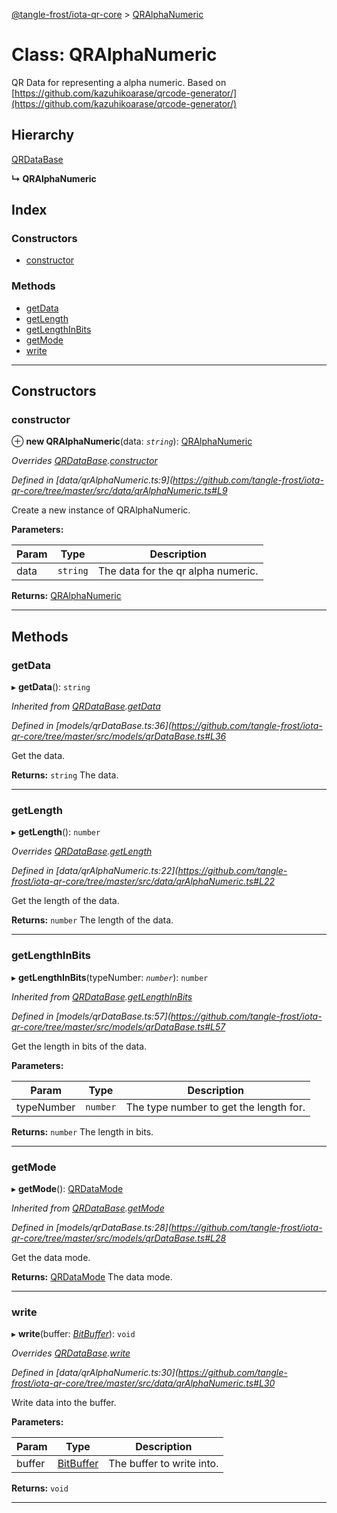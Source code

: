 [@tangle-frost/iota-qr-core](../README.md) > [QRAlphaNumeric](../classes/qralphanumeric.md)

# Class: QRAlphaNumeric

QR Data for representing a alpha numeric. Based on [https://github.com/kazuhikoarase/qrcode-generator/](https://github.com/kazuhikoarase/qrcode-generator/)

## Hierarchy

 [QRDataBase](qrdatabase.md)

**↳ QRAlphaNumeric**

## Index

### Constructors

* [constructor](qralphanumeric.md#constructor)

### Methods

* [getData](qralphanumeric.md#getdata)
* [getLength](qralphanumeric.md#getlength)
* [getLengthInBits](qralphanumeric.md#getlengthinbits)
* [getMode](qralphanumeric.md#getmode)
* [write](qralphanumeric.md#write)

---

## Constructors

<a id="constructor"></a>

###  constructor

⊕ **new QRAlphaNumeric**(data: *`string`*): [QRAlphaNumeric](qralphanumeric.md)

*Overrides [QRDataBase](qrdatabase.md).[constructor](qrdatabase.md#constructor)*

*Defined in [data/qrAlphaNumeric.ts:9](https://github.com/tangle-frost/iota-qr-core/tree/master/src/data/qrAlphaNumeric.ts#L9*

Create a new instance of QRAlphaNumeric.

**Parameters:**

| Param | Type | Description |
| ------ | ------ | ------ |
| data | `string` |  The data for the qr alpha numeric. |

**Returns:** [QRAlphaNumeric](qralphanumeric.md)

___

## Methods

<a id="getdata"></a>

###  getData

▸ **getData**(): `string`

*Inherited from [QRDataBase](qrdatabase.md).[getData](qrdatabase.md#getdata)*

*Defined in [models/qrDataBase.ts:36](https://github.com/tangle-frost/iota-qr-core/tree/master/src/models/qrDataBase.ts#L36*

Get the data.

**Returns:** `string`
The data.

___
<a id="getlength"></a>

###  getLength

▸ **getLength**(): `number`

*Overrides [QRDataBase](qrdatabase.md).[getLength](qrdatabase.md#getlength)*

*Defined in [data/qrAlphaNumeric.ts:22](https://github.com/tangle-frost/iota-qr-core/tree/master/src/data/qrAlphaNumeric.ts#L22*

Get the length of the data.

**Returns:** `number`
The length of the data.

___
<a id="getlengthinbits"></a>

###  getLengthInBits

▸ **getLengthInBits**(typeNumber: *`number`*): `number`

*Inherited from [QRDataBase](qrdatabase.md).[getLengthInBits](qrdatabase.md#getlengthinbits)*

*Defined in [models/qrDataBase.ts:57](https://github.com/tangle-frost/iota-qr-core/tree/master/src/models/qrDataBase.ts#L57*

Get the length in bits of the data.

**Parameters:**

| Param | Type | Description |
| ------ | ------ | ------ |
| typeNumber | `number` |  The type number to get the length for. |

**Returns:** `number`
The length in bits.

___
<a id="getmode"></a>

###  getMode

▸ **getMode**(): [QRDataMode](../enums/qrdatamode.md)

*Inherited from [QRDataBase](qrdatabase.md).[getMode](qrdatabase.md#getmode)*

*Defined in [models/qrDataBase.ts:28](https://github.com/tangle-frost/iota-qr-core/tree/master/src/models/qrDataBase.ts#L28*

Get the data mode.

**Returns:** [QRDataMode](../enums/qrdatamode.md)
The data mode.

___
<a id="write"></a>

###  write

▸ **write**(buffer: *[BitBuffer](bitbuffer.md)*): `void`

*Overrides [QRDataBase](qrdatabase.md).[write](qrdatabase.md#write)*

*Defined in [data/qrAlphaNumeric.ts:30](https://github.com/tangle-frost/iota-qr-core/tree/master/src/data/qrAlphaNumeric.ts#L30*

Write data into the buffer.

**Parameters:**

| Param | Type | Description |
| ------ | ------ | ------ |
| buffer | [BitBuffer](bitbuffer.md) |  The buffer to write into. |

**Returns:** `void`

___

